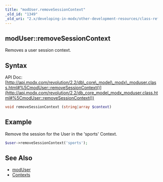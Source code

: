 ```yaml
---
title: "modUser.removeSessionContext"
_old_id: "1349"
_old_uri: "2.x/developing-in-modx/other-development-resources/class-reference/moduser/moduser.removesessioncontext"
---
```


## modUser::removeSessionContext

Removes a user session context.

## Syntax

API Doc: [http://api.modx.com/revolution/2.2/db\_core\_model\_modx\_moduser.class.html#%5CmodUser::removeSessionContext()](http://api.modx.com/revolution/2.2/db_core_model_modx_moduser.class.html#%5CmodUser::removeSessionContext())

``` php 
void removeSessionContext (string|array $context)
```

## Example

Remove the session for the User in the 'sports' Context.

``` php 
$user->removeSessionContext('sports');
```

## See Also

- [modUser](developing-in-modx/other-development-resources/class-reference/moduser "modUser")
- [Contexts](building-sites/contexts "Contexts")